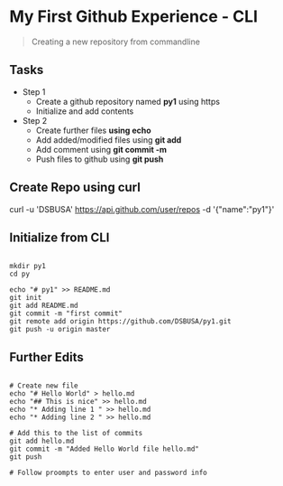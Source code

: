 # My First Github Experience  - CLI

>Creating a new repository from commandline 

## Tasks
* Step 1
  * Create a github repository named __py1__ using https
  * Initialize and add contents
* Step 2
  * Create further files __using echo__
  * Add added/modified files using __git add__
  * Add comment using __git commit -m__
  * Push  files to github using __git push__


## Create Repo using curl
curl -u 'DSBUSA' https://api.github.com/user/repos -d '{"name":"py1"}'

## Initialize from CLI

~~~~

mkdir py1
cd py

echo "# py1" >> README.md
git init
git add README.md
git commit -m "first commit"
git remote add origin https://github.com/DSBUSA/py1.git
git push -u origin master

~~~~

## Further Edits

~~~~

# Create new file
echo "# Hello World" > hello.md
echo "## This is nice" >> hello.md
echo "* Adding line 1 " >> hello.md
echo "* Adding line 2 " >> hello.md

# Add this to the list of commits
git add hello.md
git commit -m "Added Hello World file hello.md"
git push

# Follow proompts to enter user and password info

~~~~
